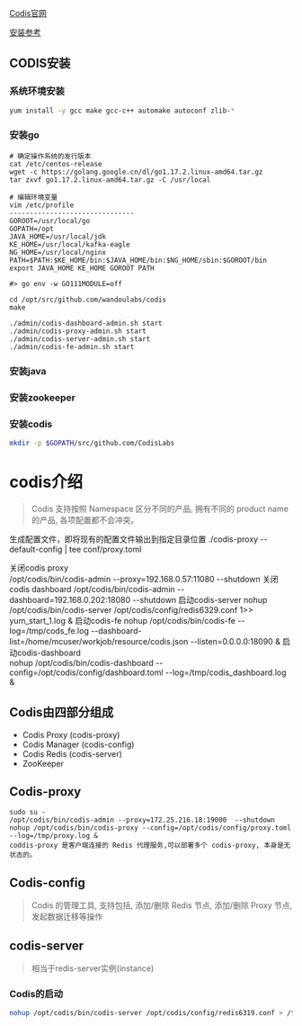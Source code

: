 [Codis官网](https://github.com/CodisLabs/codis/blob/release3.2/doc/tutorial_zh.md)

[安装参考](https://www.cnblogs.com/toutou/p/install_codis.html)

## CODIS安装

### 系统环境安装

```bash
yum install -y gcc make gcc-c++ automake autoconf zlib-*
```

### 安装go

```properties
# 确定操作系统的发行版本
cat /etc/centos-release
wget -c https://golang.google.cn/dl/go1.17.2.linux-amd64.tar.gz
tar zxvf go1.17.2.linux-amd64.tar.gz -C /usr/local

# 编辑环境变量
vim /etc/profile
-------------------------------
GOROOT=/usr/local/go
GOPATH=/opt
JAVA_HOME=/usr/local/jdk
KE_HOME=/usr/local/kafka-eagle
NG_HOME=/usr/local/nginx
PATH=$PATH:$KE_HOME/bin:$JAVA_HOME/bin:$NG_HOME/sbin:$GOROOT/bin
export JAVA_HOME KE_HOME GOROOT PATH

#> go env -w GO111MODULE=off

cd /opt/src/github.com/wandoulabs/codis
make 

./admin/codis-dashboard-admin.sh start
./admin/codis-proxy-admin.sh start
./admin/codis-server-admin.sh start
./admin/codis-fe-admin.sh start

```



### 安装java

### 安装zookeeper

### 安装codis

```bash
mkdir -p $GOPATH/src/github.com/CodisLabs
```



# codis介绍
> Codis 支持按照 Namespace 区分不同的产品, 拥有不同的 product name 的产品, 各项配置都不会冲突。 

生成配置文件，即将现有的配置文件输出到指定目录位置
./codis-proxy --default-config | tee conf/proxy.toml

关闭codis proxy   
/opt/codis/bin/codis-admin --proxy=192.168.0.57:11080  --shutdown
关闭codis dashboard 
/opt/codis/bin/codis-admin --dashboard=192.168.0.202:18080 --shutdown
启动codis-server
nohup /opt/codis/bin/codis-server /opt/codis/config/redis6329.conf 1>> yum_start_1.log &
启动codis-fe
nohup /opt/codis/bin/codis-fe --log=/tmp/cods_fe.log --dashboard-list=/home/mcuser/workjob/resource/codis.json --listen=0.0.0.0:18090 &
启动codis-dashboard   
nohup /opt/codis/bin/codis-dashboard --config=/opt/codis/config/dashboard.toml --log=/tmp/codis_dashboard.log &




## Codis由四部分组成
* Codis Proxy (codis-proxy)
* Codis Manager (codis-config)
* Codis Redis (codis-server)
* ZooKeeper

## Codis-proxy
```
sudo su -
/opt/codis/bin/codis-admin --proxy=172.25.216.18:19000  --shutdown
nohup /opt/codis/bin/codis-proxy --config=/opt/codis/config/proxy.toml --log=/tmp/proxy.log &
coddis-proxy 是客户端连接的 Redis 代理服务,可以部署多个 codis-proxy, 本身是无状态的。
```

## Codis-config
> Codis 的管理工具, 支持包括, 添加/删除 Redis 节点, 添加/删除 Proxy 节点, 发起数据迁移等操作

## codis-server
> 相当于redis-server实例(instance) 



### Codis的启动

```bash
nohup /opt/codis/bin/codis-server /opt/codis/config/redis6319.conf > /tmp/redis_6319.log &
```

